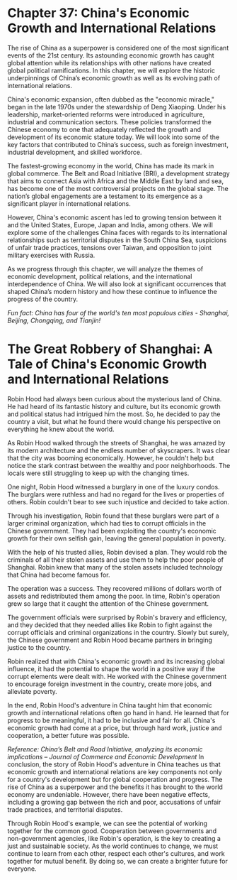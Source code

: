 # Chapter 37: China's Economic Growth and International Relations

The rise of China as a superpower is considered one of the most significant events of the 21st century. Its astounding economic growth has caught global attention while its relationships with other nations have created global political ramifications. In this chapter, we will explore the historic underpinnings of China’s economic growth as well as its evolving path of international relations.

China's economic expansion, often dubbed as the "economic miracle," began in the late 1970s under the stewardship of Deng Xiaoping. Under his leadership, market-oriented reforms were introduced in agriculture, industrial and communication sectors. These policies transformed the Chinese economy to one that adequately reflected the growth and development of its economic stature today. We will look into some of the key factors that contributed to China’s success, such as foreign investment, industrial development, and skilled workforce.

The fastest-growing economy in the world, China has made its mark in global commerce. The Belt and Road Initiative (BRI), a development strategy that aims to connect Asia with Africa and the Middle East by land and sea, has become one of the most controversial projects on the global stage. The nation’s global engagements are a testament to its emergence as a significant player in international relations.

However, China's economic ascent has led to growing tension between it and the United States, Europe, Japan and India, among others. We will explore some of the challenges China faces with regards to its international relationships such as territorial disputes in the South China Sea, suspicions of unfair trade practices, tensions over Taiwan, and opposition to joint military exercises with Russia.

As we progress through this chapter, we will analyze the themes of economic development, political relations, and the international interdependence of China. We will also look at significant occurrences that shaped China’s modern history and how these continue to influence the progress of the country.

*Fun fact: China has four of the world's ten most populous cities - Shanghai, Beijing, Chongqing, and Tianjin!*
# The Great Robbery of Shanghai: A Tale of China's Economic Growth and International Relations

Robin Hood had always been curious about the mysterious land of China. He had heard of its fantastic history and culture, but its economic growth and political status had intrigued him the most. So, he decided to pay the country a visit, but what he found there would change his perspective on everything he knew about the world.

As Robin Hood walked through the streets of Shanghai, he was amazed by its modern architecture and the endless number of skyscrapers. It was clear that the city was booming economically. However, he couldn't help but notice the stark contrast between the wealthy and poor neighborhoods. The locals were still struggling to keep up with the changing times.

One night, Robin Hood witnessed a burglary in one of the luxury condos. The burglars were ruthless and had no regard for the lives or properties of others. Robin couldn't bear to see such injustice and decided to take action.

Through his investigation, Robin found that these burglars were part of a larger criminal organization, which had ties to corrupt officials in the Chinese government. They had been exploiting the country's economic growth for their own selfish gain, leaving the general population in poverty.

With the help of his trusted allies, Robin devised a plan. They would rob the criminals of all their stolen assets and use them to help the poor people of Shanghai. Robin knew that many of the stolen assets included technology that China had become famous for.

The operation was a success. They recovered millions of dollars worth of assets and redistributed them among the poor. In time, Robin's operation grew so large that it caught the attention of the Chinese government.

The government officials were surprised by Robin's bravery and efficiency, and they decided that they needed allies like Robin to fight against the corrupt officials and criminal organizations in the country. Slowly but surely, the Chinese government and Robin Hood became partners in bringing justice to the country.

Robin realized that with China's economic growth and its increasing global influence, it had the potential to shape the world in a positive way if the corrupt elements were dealt with. He worked with the Chinese government to encourage foreign investment in the country, create more jobs, and alleviate poverty.

In the end, Robin Hood's adventure in China taught him that economic growth and international relations often go hand in hand. He learned that for progress to be meaningful, it had to be inclusive and fair for all. China's economic growth had come at a price, but through hard work, justice and cooperation, a better future was possible.

*Reference: China’s Belt and Road Initiative, analyzing its economic implications – Journal of Commerce and Economic Development*
In conclusion, the story of Robin Hood's adventure in China teaches us that economic growth and international relations are key components not only for a country's development but for global cooperation and progress. The rise of China as a superpower and the benefits it has brought to the world economy are undeniable. However, there have been negative effects, including a growing gap between the rich and poor, accusations of unfair trade practices, and territorial disputes. 

Through Robin Hood's example, we can see the potential of working together for the common good. Cooperation between governments and non-government agencies, like Robin's operation, is the key to creating a just and sustainable society. As the world continues to change, we must continue to learn from each other, respect each other's cultures, and work together for mutual benefit. By doing so, we can create a brighter future for everyone.